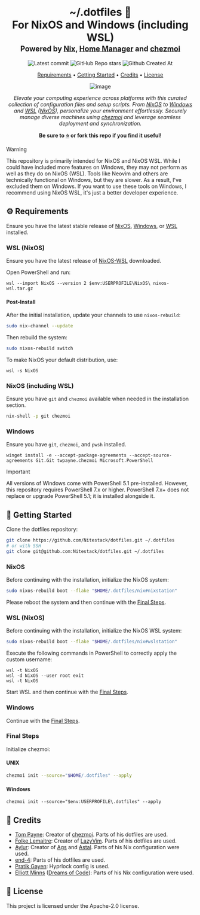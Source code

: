 <div align="center">
<h1>
  ~/.dotfiles&nbsp;📂
  <br/>
  For NixOS and Windows (including WSL)
  <br/>
  <sup>
    <sub>Powered by <a href="https://nixos.org" target="_blank">Nix</a>, <a href="https://nix-community.github.io/home-manager" target="_blank">Home Manager</a> and <a href="https://chezmoi.io" target="_blank">chezmoi</a></sub>
  </sup>
</h1>

![Latest commit](https://img.shields.io/github/last-commit/Nitestack/dotfiles?style=for-the-badge)
![GitHub Repo stars](https://img.shields.io/github/stars/Nitestack/dotfiles?style=for-the-badge)
![Github Created At](https://img.shields.io/github/created-at/Nitestack/dotfiles?style=for-the-badge)

[Requirements](#️-requirements) • [Getting Started](#-getting-started) • [Credits](#-credits) • [License](#-license)

![image](https://github.com/user-attachments/assets/8bf0be64-a2e5-40b3-aeeb-97f735d63f07)

_Elevate your computing experience across platforms with this curated collection of configuration files and setup scripts. From [NixOS](https://nixos.org) to [Windows](https://microsoft.com/windows) and [WSL](https://learn.microsoft.com/windows/wsl) ([NixOS](https://nix-community.github.io/NixOS-WSL)), personalize your environment effortlessly. Securely manage diverse machines using [chezmoi](https://chezmoi.io) and leverage seamless deployment and synchronization._

<p>
  <strong>Be sure to <a href="#" title="star">⭐️</a> or fork this repo if you find it useful!</strong>
</p>
</div>

> [!WARNING]
> This repository is primarily intended for NixOS and NixOS WSL. While I could have included more features on Windows, they may not perform as well as they do on NixOS (WSL). Tools like Neovim and others are technically functional on Windows, but they are slower. As a result, I've excluded them on Windows. If you want to use these tools on Windows, I recommend using NixOS WSL, it's just a better developer experience.

## ⚙️ Requirements

Ensure you have the latest stable release of [NixOS](https://nixos.org), [Windows](https://microsoft.com/windows), or [WSL](https://learn.microsoft.com/windows/wsl) installed.

### WSL (NixOS)

Ensure you have the latest release of [NixOS-WSL](https://github.com/nix-community/NixOS-WSL/releases/latest) downloaded.

Open PowerShell and run:

```pwsh
wsl --import NixOS --version 2 $env:USERPROFILE\NixOS\ nixos-wsl.tar.gz
```

#### Post-Install

After the initial installation, update your channels to use `nixos-rebuild`:

```sh
sudo nix-channel --update
```

Then rebuild the system:

```sh
sudo nixos-rebuild switch
```

To make NixOS your default distribution, use:

```pwsh
wsl -s NixOS
```

### NixOS (including WSL)

Ensure you have `git` and `chezmoi` available when needed in the installation section.

```sh
nix-shell -p git chezmoi
```

### Windows

Ensure you have `git`, `chezmoi`, and `pwsh` installed.

```pwsh
winget install -e --accept-package-agreements --accept-source-agreements Git.Git twpayne.chezmoi Microsoft.PowerShell
```

> [!IMPORTANT]
> All versions of Windows come with PowerShell 5.1 pre-installed. However, this repository requires PowerShell 7.x or higher. PowerShell 7.x+ does not replace or upgrade PowerShell 5.1; it is installed alongside it.

## 🏁 Getting Started

Clone the dotfiles repository:

```sh
git clone https://github.com/Nitestack/dotfiles.git ~/.dotfiles
# or with SSH
git clone git@github.com:Nitestack/dotfiles.git ~/.dotfiles
```

### NixOS

Before continuing with the installation, initialize the NixOS system:

```sh
sudo nixos-rebuild boot --flake "$HOME/.dotfiles/nix#nixstation"
```

Please reboot the system and then continue with the [Final Steps](#final-steps).

### WSL (NixOS)

Before continuing with the installation, initialize the NixOS WSL system:

```sh
sudo nixos-rebuild boot --flake "$HOME/.dotfiles/nix#wslstation"
```

Execute the following commands in PowerShell to correctly apply the custom username:

```pwsh
wsl -t NixOS
wsl -d NixOS --user root exit
wsl -t NixOS
```

Start WSL and then continue with the [Final Steps](#final-steps).

### Windows

Continue with the [Final Steps](#final-steps).

### Final Steps

Initialize chezmoi:

#### UNIX

```sh
chezmoi init --source="$HOME/.dotfiles" --apply
```

#### Windows

```pwsh
chezmoi init --source="$env:USERPROFILE\.dotfiles" --apply
```

## 🙌 Credits

- [Tom Payne](https://github.com/twpayne): Creator of [chezmoi](https://chezmoi.io). Parts of his dotfiles are used.
- [Folke Lemaitre](https://github.com/folke): Creator of [LazyVim](https://github.com/LazyVim/LazyVim). Parts of his dotfiles are used.
- [Aylur](https://github.com/Aylur): Creator of [Ags](https://aylur.github.io/ags-docs) and [Astal](https://aylur.github.io/astal). Parts of his Nix configuration were used.
- [end-4](https://github.com/end-4): Parts of his dotfiles are used.
- [Pratik Gayen](https://github.com/FireDrop6000/hyprland-mydots): Hyprlock config is used.
- [Elliott Minns](https://github.com/elliottminns) ([Dreams of Code](https://www.youtube.com/@dreamsofcode)): Parts of his Nix configuration were used.

## 📝 License

This project is licensed under the Apache-2.0 license.
